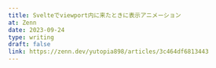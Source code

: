 ```yaml
---
title: Svelteでviewport内に来たときに表示アニメーション
at: Zenn
date: 2023-09-24
type: writing
draft: false
link: https://zenn.dev/yutopia898/articles/3c464df6813443
---
```

